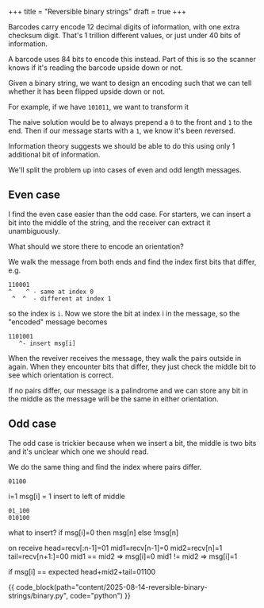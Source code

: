 +++
title = "Reversible binary strings"
draft = true
+++

Barcodes carry encode 12 decimal digits of information, with one extra checksum digit. That's 1 trillion different values, or just under 40 bits of information.

A barcode uses 84 bits to encode this instead. Part of this is so the scanner knows if it's reading the barcode upside down or not.

Given a binary string, we want to design an encoding such that we can tell whether it has been flipped upside down or not.

For example, if we have `101011`, we want to transform it

The naive solution would be to always prepend a `0` to the front and `1` to the end. Then if our message starts with a `1`, we know it's been reversed.

Information theory suggests we should be able to do this using only 1 additional bit of information.

We'll split the problem up into cases of even and odd length messages.

## Even case

I find the even case easier than the odd case. For starters, we can insert a bit into the middle of the string, and the receiver can extract it unambiguously.

What should we store there to encode an orientation?

We walk the message from both ends and find the index first bits that differ, e.g.

```
110001
^    ^ - same at index 0
 ^  ^  - different at index 1
```

so the index is `i`. Now we store the bit at index i in the message, so the "encoded" message becomes

```
1101001
   ^- insert msg[i]
```

When the reveiver receives the message, they walk the pairs outside in again. When they encounter bits that differ, they just check the middle bit to see which orientation is correct.

If no pairs differ, our message is a palindrome and we can store any bit in the middle as the message will be the same in either orientation.

## Odd case

The odd case is trickier because when we insert a bit, the middle is two bits and it's unclear which one we should read.

We do the same thing and find the index where pairs differ.

```
01100
```

i=1
msg[i] = 1
insert to left of middle

```
01_100
010100
```

what to insert?
if msg[i]=0 then msg[n] else !msg[n]

on receive
head=recv[:n-1]=01
mid1=recv[n-1]=0
mid2=recv[n]=1
tail=recv[n+1:]=00
mid1 == mid2 => msg[i]=0
mid1 != mid2 => msg[i]=1

if msg[i] == expected
head+mid2+tail=01100

{{ code_block(path="content/2025-08-14-reversible-binary-strings/binary.py", code="python") }}

<!-- - <https://www.astralcodexten.com/p/open-thread-385/comment/124990517> -->
<!-- https://medium.com/datascience-semantics3/why-the-u-in-upc-doesnt-mean-universal-a1a675eea0ea -->
